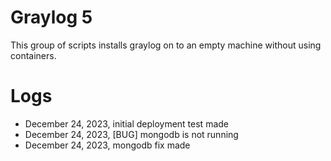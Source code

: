 # Graylog 5
This group of scripts installs graylog on to an empty machine without using containers.

# Logs

- December 24, 2023, initial deployment test made
- December 24, 2023, [BUG] mongodb is not running
- December 24, 2023, mongodb fix made